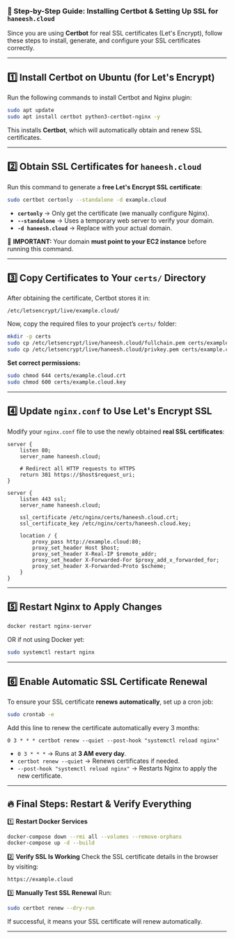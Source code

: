 ### **🚀 Step-by-Step Guide: Installing Certbot & Setting Up SSL for `haneesh.cloud`**  

Since you are using **Certbot** for real SSL certificates (Let's Encrypt), follow these steps to install, generate, and configure your SSL certificates correctly.

---

## **1️⃣ Install Certbot on Ubuntu (for Let's Encrypt)**
Run the following commands to install Certbot and Nginx plugin:
```bash
sudo apt update
sudo apt install certbot python3-certbot-nginx -y
```
This installs **Certbot**, which will automatically obtain and renew SSL certificates.

---

## **2️⃣ Obtain SSL Certificates for `haneesh.cloud`**
Run this command to generate a **free Let's Encrypt SSL certificate**:
```bash
sudo certbot certonly --standalone -d example.cloud
```
- **`certonly`** → Only get the certificate (we manually configure Nginx).
- **`--standalone`** → Uses a temporary web server to verify your domain.
- **`-d haneesh.cloud`** → Replace with your actual domain.

📌 **IMPORTANT:** Your domain **must point to your EC2 instance** before running this command.

---

## **3️⃣ Copy Certificates to Your `certs/` Directory**
After obtaining the certificate, Certbot stores it in:
```
/etc/letsencrypt/live/example.cloud/
```
Now, copy the required files to your project’s `certs/` folder:
```bash
mkdir -p certs
sudo cp /etc/letsencrypt/live/haneesh.cloud/fullchain.pem certs/example.cloud.crt
sudo cp /etc/letsencrypt/live/haneesh.cloud/privkey.pem certs/example.cloud.key
```

**Set correct permissions:**
```bash
sudo chmod 644 certs/example.cloud.crt
sudo chmod 600 certs/example.cloud.key
```

---

## **4️⃣ Update `nginx.conf` to Use Let's Encrypt SSL**
Modify your `nginx.conf` file to use the newly obtained **real SSL certificates**:

```nginx
server {
    listen 80;
    server_name haneesh.cloud;

    # Redirect all HTTP requests to HTTPS
    return 301 https://$host$request_uri;
}

server {
    listen 443 ssl;
    server_name haneesh.cloud;

    ssl_certificate /etc/nginx/certs/haneesh.cloud.crt;
    ssl_certificate_key /etc/nginx/certs/haneesh.cloud.key;

    location / {
        proxy_pass http://example.cloud:80;
        proxy_set_header Host $host;
        proxy_set_header X-Real-IP $remote_addr;
        proxy_set_header X-Forwarded-For $proxy_add_x_forwarded_for;
        proxy_set_header X-Forwarded-Proto $scheme;
    }
}
```

---

## **5️⃣ Restart Nginx to Apply Changes**
```bash
docker restart nginx-server
```
OR if not using Docker yet:
```bash
sudo systemctl restart nginx
```

---

## **6️⃣ Enable Automatic SSL Certificate Renewal**
To ensure your SSL certificate **renews automatically**, set up a cron job:
```bash
sudo crontab -e
```
Add this line to renew the certificate automatically every 3 months:
```
0 3 * * * certbot renew --quiet --post-hook "systemctl reload nginx"
```
- `0 3 * * *` → Runs at **3 AM every day**.
- `certbot renew --quiet` → Renews certificates if needed.
- `--post-hook "systemctl reload nginx"` → Restarts Nginx to apply the new certificate.

---

## **🔥 Final Steps: Restart & Verify Everything**
1️⃣ **Restart Docker Services**
```bash
docker-compose down --rmi all --volumes --remove-orphans
docker-compose up -d --build
```

2️⃣ **Verify SSL Is Working**
Check the SSL certificate details in the browser by visiting:
```
https://example.cloud
```

3️⃣ **Manually Test SSL Renewal**
Run:
```bash
sudo certbot renew --dry-run
```
If successful, it means your SSL certificate will renew automatically.

---
